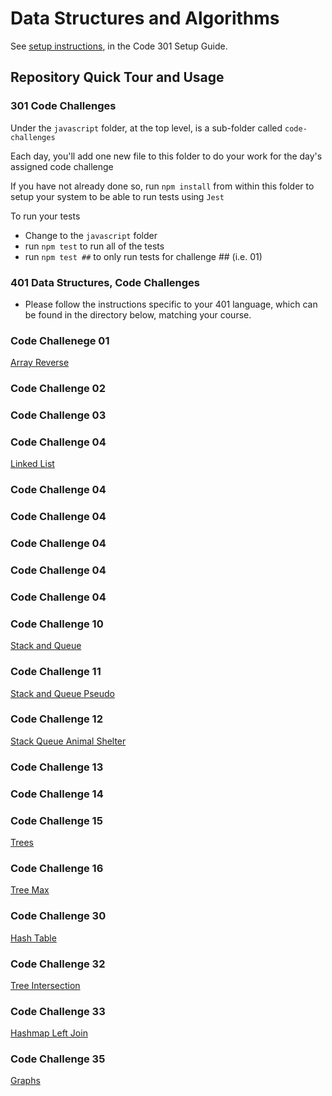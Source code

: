 # Data Structures and Algorithms

See [setup instructions](https://codefellows.github.io/setup-guide/code-301/2-code-challenges), in the Code 301 Setup Guide.

## Repository Quick Tour and Usage

### 301 Code Challenges

Under the `javascript` folder, at the top level, is a sub-folder called `code-challenges`

Each day, you'll add one new file to this folder to do your work for the day's assigned code challenge

If you have not already done so, run `npm install` from within this folder to setup your system to be able to run tests using `Jest`

To run your tests

- Change to the `javascript` folder
- run `npm test` to run all of the tests
- run `npm test ##` to only run tests for challenge ## (i.e. 01)

### 401 Data Structures, Code Challenges

- Please follow the instructions specific to your 401 language, which can be found in the directory below, matching your course.

### Code Challenege 01

[Array Reverse](https://ctojot.github.io/data-structures-and-algorithms/array-reverse/README)

### Code Challenge 02



### Code Challenge 03



### Code Challenge 04

[Linked List](https://ctojot.github.io/data-structures-and-algorithms/linked-list/README)

### Code Challenge 04


### Code Challenge 04


### Code Challenge 04


### Code Challenge 04


### Code Challenge 04


### Code Challenge 10

[Stack and Queue](https://ctojot.github.com/data-structures-and-algorithms/stack-and-queue/README)

### Code Challenge 11

[Stack and Queue Pseudo](https://ctojot.github.com/data-structures-and-algorithms/stack-queue-pseudo/README)

### Code Challenge 12

[Stack Queue Animal Shelter](https://ctojot.github.com/data-structures-and-algorithms/stack-queue-animal-shelter/README)

### Code Challenge 13

[]()

### Code Challenge 14

[]()


### Code Challenge 15

[Trees](https://ctojot.github.com/data-structures-and-algorithms/trees/README)

### Code Challenge 16

[Tree Max](https://ctojot.github.com/data-structures-and-algorithms/tree-max/README)

### Code Challenge 30

[Hash Table](https://ctojot.github.com/data-structures-and-algorithms/hashtable/README)

### Code Challenge 32

[Tree Intersection](https://ctojot.github.com/data-structures-and-algorithhms/tree-intersection/README)

### Code Challenge 33

[Hashmap Left Join](https://ctojot.github.com/data-structures-and-algorithhms/hashmap-left-join/README)

### Code Challenge 35

[Graphs](https://ctojot.github.com/data-structures-and-algorithhms/graphs/README)
